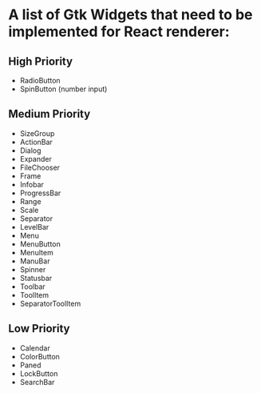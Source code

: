 # A list of Gtk Widgets that need to be implemented for React renderer:

## High Priority

- RadioButton
- SpinButton (number input)

## Medium Priority

- SizeGroup
- ActionBar
- Dialog
- Expander
- FileChooser
- Frame
- Infobar
- ProgressBar
- Range
- Scale
- Separator
- LevelBar
- Menu
- MenuButton
- MenuItem
- ManuBar
- Spinner
- Statusbar
- Toolbar
- ToolItem
- SeparatorToolItem

## Low Priority

- Calendar
- ColorButton
- Paned
- LockButton
- SearchBar
